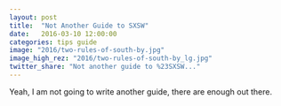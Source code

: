 ```yaml
---
layout: post
title:  "Not Another Guide to SXSW"
date:   2016-03-10 12:00:00
categories: tips guide
image: "2016/two-rules-of-south-by.jpg"
image_high_rez: "2016/two-rules-of-south-by_lg.jpg"
twitter_share: "Not another guide to %23SXSW..."
---
```


Yeah, I am not going to write another guide, there are enough out there.
